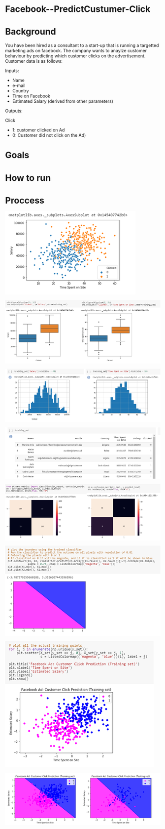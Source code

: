 # Facebook--PredictCustumer-Click



# Background

You have been hired as a consultant to a start-up that is running a targetted marketing ads on facebook. The company wants to anaylze customer behaviour by predicting which customer clicks on the advertisement. Customer data is as follows:

Inputs:

* Name
* e-mail
* Country
* Time on Facebook
* Estimated Salary (derived from other parameters)

Outputs:

Click 
* 1: customer clicked on Ad 
* 0: Customer did not click on the Ad)

# Goals

# How to run 

# Proccess

![fb](images/fb1.png)

![fb](images/fb2.png)

![fb](images/fb4.png)

![fb](images/fb5.png)

![fb](images/fb6.png)

![fb](images/fb7.png)

![fb](images/fb8.png)

![fb](images/fb9.png)
